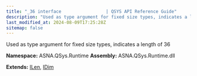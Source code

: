 ```yaml
---
title: "_36 interface                 | QSYS API Reference Guide"
description: "Used as type argument for fixed size types, indicates a length of 36  "
last_modified_at: 2024-08-09T17:25:28Z
sitemap: false
---
```


Used as type argument for fixed size types, indicates a length of 36 

**Namespace:** ASNA.QSys.Runtime
**Assembly:** ASNA.QSys.Runtime.dll

**Extends:** [ILen](/reference/runtime/qsys-runtime/i-len.html), [IDim](/reference/runtime/qsys-runtime/i-dim.html)
<br>
<br>
